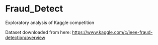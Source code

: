 # Fraud_Detect
Exploratory analysis of Kaggle competition


Dataset downloaded from here: https://www.kaggle.com/c/ieee-fraud-detection/overview
